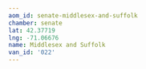 ```yaml
---
aom_id: senate-middlesex-and-suffolk
chamber: senate
lat: 42.37719
lng: -71.06676
name: Middlesex and Suffolk
van_id: '022'
---
```


